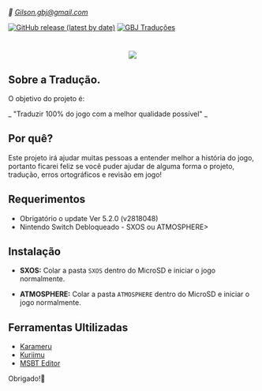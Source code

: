 
*:e-mail: Gilson.gbj@gmail.com*

[![GitHub release (latest by date)](https://img.shields.io/github/v/release/JUNIORGBJ/Splatoon_2_PT-BR)](https://github.com/JUNIORGBJ/Splatoon_2_PT-BR/releases/latest)
[![GBJ Traduções](https://img.shields.io/badge/‹%20Traduções%20GBJ›-c14438?style=flat&logo=Nintendo%20Switch&logoColor=white)](https://github.com/JUNIORGBJ)

<h1 align="center"><figure>
  <img src="https://github.com/JUNIORGBJ/Splatoon_2_PT-BR/blob/master/Splaton2_logo.jpg">
</figure></h1>


## Sobre a Tradução.

O objetivo do projeto é:

_ "Traduzir 100% do jogo com a melhor qualidade possível" _

## Por quê?

Este projeto irá ajudar muitas pessoas a entender melhor a história do jogo, portanto ficarei feliz se você puder ajudar de alguma forma o projeto, tradução, erros ortográficos e revisão em jogo!

## Requerimentos

- Obrigatório o update Ver 5.2.0 (v2818048)
- Nintendo Switch Debloqueado - SXOS ou ATMOSPHERE>

## Instalação

- **SXOS:** Colar a pasta ```SXOS``` dentro do MicroSD e iniciar o jogo normalmente.

- **ATMOSPHERE:** Colar a pasta ```ATMOSPHERE``` dentro do MicroSD e iniciar o jogo normalmente.

## Ferramentas Ultilizadas

- [Karameru](https://github.com/IcySon55/Kuriimu)
- [Kuriimu](https://github.com/IcySon55/Kuriimu)
- [MSBT Editor](https://github.com/IcySon55/3DLandMSBTeditor)



Obrigado!:wave:
